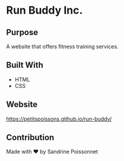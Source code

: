 # Run Buddy Inc.

## Purpose
A website that offers fitness training services.

## Built With
* HTML
* CSS

## Website
https://petitspoissons.github.io/run-buddy/

## Contribution
Made with ❤️ by Sandrine Poissonnet
